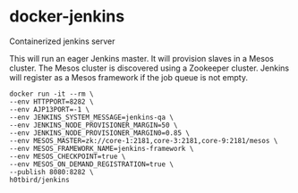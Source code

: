 # docker-jenkins
Containerized jenkins server

This will run an eager Jenkins master.
It will provision slaves in a Mesos cluster.
The Mesos cluster is discovered using a Zookeeper cluster.
Jenkins will register as a Mesos framework if the job queue is not empty.

```
docker run -it --rm \
--env HTTPPORT=8282 \
--env AJP13PORT=-1 \
--env JENKINS_SYSTEM_MESSAGE=jenkins-qa \
--env JENKINS_NODE_PROVISIONER_MARGIN=50 \
--env JENKINS_NODE_PROVISIONER_MARGIN0=0.85 \
--env MESOS_MASTER=zk://core-1:2181,core-3:2181,core-9:2181/mesos \
--env MESOS_FRAMEWORK_NAME=jenkins-framework \
--env MESOS_CHECKPOINT=true \
--env MESOS_ON_DEMAND_REGISTRATION=true \
--publish 8080:8282 \
h0tbird/jenkins
```
